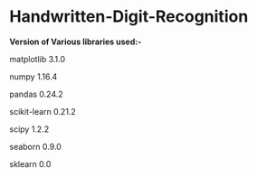 # Handwritten-Digit-Recognition
**Version of Various libraries used:-** 

matplotlib	3.1.0	

numpy	1.16.4

pandas	0.24.2	

scikit-learn	0.21.2	

scipy	1.2.2	

seaborn	0.9.0	

sklearn	0.0

